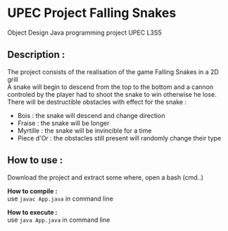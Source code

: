 # UPEC Project Falling Snakes

Object Design Java programming project UPEC L3S5

## Description :</br>
The project consists of the realisation of the game Falling Snakes in a 2D grill <br>
A snake will begin to descend from the top to the bottom and a cannon controled by the player had to shoot the snake to win otherwise he lose.<br>
There will be destructible obstacles with effect for the snake : <br>
- Bois : the snake will descend and change direction
- Fraise : the snake will be longer
- Myrtille : the snake will be invincible for a time
- Piece d'Or : the obstacles still present will randomly change their type


## How to use :
Download the project and extract some where, open a bash (cmd..)

**How to compile :** <br>
use `javac App.java` in command line

**How to execute :** <br>
use `java App.java` in command line
